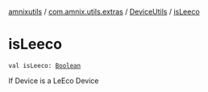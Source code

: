 [amnixutils](../../index.md) / [com.amnix.utils.extras](../index.md) / [DeviceUtils](index.md) / [isLeeco](./is-leeco.md)

# isLeeco

`val isLeeco: `[`Boolean`](https://kotlinlang.org/api/latest/jvm/stdlib/kotlin/-boolean/index.html)

If Device is a LeEco Device

